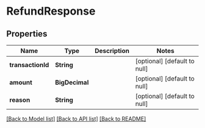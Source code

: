 # RefundResponse
## Properties

| Name | Type | Description | Notes |
|------------ | ------------- | ------------- | -------------|
| **transactionId** | **String** |  | [optional] [default to null] |
| **amount** | **BigDecimal** |  | [optional] [default to null] |
| **reason** | **String** |  | [optional] [default to null] |

[[Back to Model list]](../../README.md#documentation-for-models) [[Back to API list]](../../README.md#documentation-for-api-endpoints) [[Back to README]](../../README.md)

